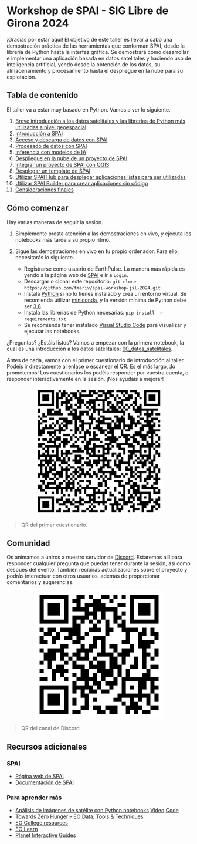 # Workshop de SPAI - SIG Libre de Girona 2024

¡Gracias por estar aquí! El objetivo de este taller es llevar a cabo una demostración práctica de las herramientas que conforman SPAI, desde la librería de Python hasta la interfaz gráfica. Se demostrará cómo desarrollar e implementar una aplicación basada en datos satelitales y haciendo uso de inteligencia artificial, yendo desde la obtención de los datos, su almacenamiento y procesamiento hasta el despliegue en la nube para su explotación.

## Tabla de contenido

El taller va a estar muy basado en Python. Vamos a ver lo siguiente.

1. [Breve introducción a los datos satelitales y las librerías de Python más utilizadas a nivel geoespacial](./notebooks/00_datos_satelitales.ipynb)
2. [Introducción a SPAI](./notebooks/01_spai.ipynb)
3. [Acceso y descarga de datos con SPAI](./notebooks/02_acceso_datos.ipynb)
4. [Procesado de datos con SPAI](./notebooks/03_procesado_datos.ipynb)
5. [Inferencia con modelos de IA](./notebooks/04_inferencia_ia.ipynb)
6. [Despliegue en la nube de un proyecto de SPAI](./notebooks/05_despliegue.ipynb)
7. [Integrar un proyecto de SPAI con QGIS](./notebooks/06_integraciones.ipynb)
8. [Desplegar un template de SPAI](./notebooks/07_templates.ipynb)
9. [Utilizar SPAI Hub para desplegar aplicaciones listas para ser utilizadas](./notebooks/08_hub.ipynb)
10. [Utilizar SPAI Builder para crear aplicaciones sin código](./notebooks/09_builder.ipynb)
11. [Consideraciones finales](./notebooks/10_final.ipynb)

## Cómo comenzar

Hay varias maneras de seguir la sesión.

1. Simplemente presta atención a las demostraciones en vivo, y ejecuta los notebooks más tarde a su propio ritmo.

2. Sigue las demostraciones en vivo en tu propio ordenador. Para ello, necesitarás lo siguiente.

   - Registrarse como usuario de EarthPulse. La manera más rápida es yendo a la página web de [SPAI](https://spai.earthpulse.ai/) e ir a `Login`.
   - Descargar o clonar este repositorio: `git clone https://github.com/fmariv/spai-workshop-jsl-2024.git`
   - Instala [Python](https://www.python.org/) si no lo tienes instalado y crea un entorno virtual. Se recomienda utilizar [miniconda](https://docs.anaconda.com/free/miniconda/), y la versión mínima de Python debe ser [3.8](https://www.python.org/downloads/).
   - Instala las librerías de Python necesarias: `pip install -r requirements.txt`
   - Se recomienda tener instalado [Visual Studio Code](https://code.visualstudio.com/) para visualizar y ejecutar las notebooks.

¿Preguntas? ¿Estáis listos? Vamos a empezar con la primera notebook, la cual es una introducción a los datos satelitales: [00_datos_satelitales](notebooks/00_datos_satelitales.ipynb).

Antes de nada, vamos con el primer cuestionario de introducción al taller. Podéis ir directamente al [enlace](https://docs.google.com/forms/d/e/1FAIpQLSeAsEGUlT3RAFV7dB-HORR1oD2vV0MVYiTcA69IIJqK00BhCg/viewform?embedded=true) o escanear el QR. Es el más largo, ¡lo prometemos! Los cuestionarios los podéis responder por vuestra cuenta, o responder interactivamente en la sesión. ¡Nos ayudáis a mejorar!

<div style="text-align: center;">
    <img src="img/qr-1.png" width=350>
</div>

> QR del primer cuestionario.

## Comunidad

Os animamos a uniros a nuestro servidor de [Discord](https://discord.com/invite/gCWyPzDjM2). Estaremos allí para responder cualquier pregunta que puedas tener durante la sesión, así como después del evento. También recibirás actualizaciones sobre el proyecto y podrás interactuar con otros usuarios, además de proporcionar comentarios y sugerencias.

<div style="text-align: center;">
    <img src="img/discord-qr.png" width=350>
</div>

> QR del canal de Discord.

## Recursos adicionales

### SPAI

- [Página web de SPAI](https://spai.earthpulse.ai/)
- [Documentación de SPAI](https://spai.earthpulse.ai/docs)

### Para aprender más

- [Análisis de imágenes de satélite con Python notebooks](https://www.unigis.es/webinar-analisis-de-imagenes-de-satelite-con-python-notebooks/) [Video](https://vimeo.com/427998599) [Code](https://github.com/ramiroaznar/ndvi-analysis)
- [Towards Zero Hunger – EO Data, Tools & Techniques](https://eo-college.org/eo-4-towards-zero-hunger/)
- [EO College resources](https://eo-college.org/all-resources/)
- [EO Learn](https://eo-learn.readthedocs.io/en/latest/)
- [Planet Interactive Guides](https://github.com/planetlabs/notebooks)
